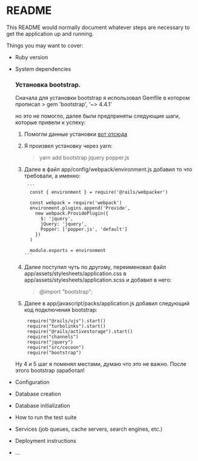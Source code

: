 # README

This README would normally document whatever steps are necessary to get the
application up and running.

Things you may want to cover:

* Ruby version

* System dependencies

  ### Установка bootstrap.
    Сначала для установки bootstrap я использовал Gemfile в котором прописал
          > gem 'bootstrap', '~> 4.4.1'

    но это не помогло, далее были предприняты следующие шаги, которые привели
    к успеху:
    1. Помогли данные установки [вот отсюда](https://medium.com/@adrian_teh/ruby-on-rails-6-with-webpacker-and-bootstrap-step-by-step-guide-41b52ef4081f)

    2. Я произвел установку через yarn:
          > yarn add bootstrap jquery popper.js

    3. Далее в файл app/config/webpack/environment.js добавил то что требовали, а именно:

            ```
             const { environment } = require('@rails/webpacker')

             const webpack = require('webpack')
             environment.plugins.append('Provide',
               new webpack.ProvidePlugin({
                 $: 'jquery',
                 jQuery: 'jquery',
                 Popper: ['popper.js', 'default']
               })
             )

             module.exports = environment
           ```

    4. Далее поступил чуть по другому, переименовал файл app/assets/stylesheets/application.css
    в app/assets/stylesheets/application.scss и добавил в него:
          > @import "bootstrap";

    5. Далее в app/javascript/packs/application.js добавил следующий код подключения bootstrap:

          ```
           require("@rails/ujs").start()
           require("turbolinks").start()
           require("@rails/activestorage").start()
           require("channels")
           require("jquery")
           require("src/cocoon")
           require("bootstrap")
          ```

    Ну 4 и 5 шаг я поменял местами, думаю что это не важно.
    После этого bootstrap заработал!

* Configuration

* Database creation

* Database initialization

* How to run the test suite

* Services (job queues, cache servers, search engines, etc.)

* Deployment instructions

* ...
